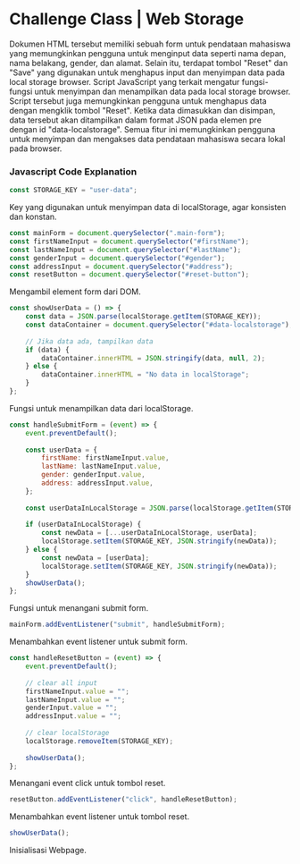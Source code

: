 # Challenge Class | Web Storage
Dokumen HTML tersebut memiliki sebuah form untuk pendataan mahasiswa yang memungkinkan pengguna untuk menginput data seperti nama depan, nama belakang, gender, dan alamat. Selain itu, terdapat tombol "Reset" dan "Save" yang digunakan untuk menghapus input dan menyimpan data pada local storage browser.
Script JavaScript yang terkait mengatur fungsi-fungsi untuk menyimpan dan menampilkan data pada local storage browser. Script tersebut juga memungkinkan pengguna untuk menghapus data dengan mengklik tombol "Reset".
Ketika data dimasukkan dan disimpan, data tersebut akan ditampilkan dalam format JSON pada elemen pre dengan id "data-localstorage". Semua fitur ini memungkinkan pengguna untuk menyimpan dan mengakses data pendataan mahasiswa secara lokal pada browser.
### Javascript Code Explanation
```js
const STORAGE_KEY = "user-data";
```
Key yang digunakan untuk menyimpan data di localStorage, agar konsisten dan konstan.

```js
const mainForm = document.querySelector(".main-form");
const firstNameInput = document.querySelector("#firstName");
const lastNameInput = document.querySelector("#lastName");
const genderInput = document.querySelector("#gender");
const addressInput = document.querySelector("#address");
const resetButton = document.querySelector("#reset-button");
```
Mengambil element form dari DOM.

```js
const showUserData = () => {
    const data = JSON.parse(localStorage.getItem(STORAGE_KEY));
    const dataContainer = document.querySelector("#data-localstorage");
    
    // Jika data ada, tampilkan data
    if (data) {
        dataContainer.innerHTML = JSON.stringify(data, null, 2);
    } else {
        dataContainer.innerHTML = "No data in localStorage";
    }
};
```
Fungsi untuk menampilkan data dari localStorage.

```js
const handleSubmitForm = (event) => {
    event.preventDefault();
        
    const userData = {
        firstName: firstNameInput.value,
        lastName: lastNameInput.value,
        gender: genderInput.value,
        address: addressInput.value,
    };
        
    const userDataInLocalStorage = JSON.parse(localStorage.getItem(STORAGE_KEY));
        
    if (userDataInLocalStorage) {
        const newData = [...userDataInLocalStorage, userData];
        localStorage.setItem(STORAGE_KEY, JSON.stringify(newData));
    } else {
        const newData = [userData];
        localStorage.setItem(STORAGE_KEY, JSON.stringify(newData));
    }
    showUserData();
};
```
Fungsi untuk menangani submit form.

```js
mainForm.addEventListener("submit", handleSubmitForm);
```
Menambahkan event listener untuk submit form.

```js
const handleResetButton = (event) => {
    event.preventDefault();
    
    // clear all input
    firstNameInput.value = "";
    lastNameInput.value = "";
    genderInput.value = "";
    addressInput.value = "";
    
    // clear localStorage
    localStorage.removeItem(STORAGE_KEY);
    
    showUserData();
};
```
Menangani event click untuk tombol reset.

```js
resetButton.addEventListener("click", handleResetButton);
```
Menambahkan event listener untuk tombol reset.

```js
showUserData();
```
Inisialisasi Webpage.